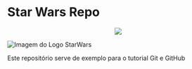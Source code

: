 # Star Wars Repo

<p align="center">
	<img src="https://upload.wikimedia.org/wikipedia/commons/thumb/6/6c/Star_Wars_Logo.svg/1024px-Star_Wars_Logo.svg.png">

</p>

![Imagem do Logo StarWars](https://upload.wikimedia.org/wikipedia/commons/thumb/6/6c/Star_Wars_Logo.svg/1024px-Star_Wars_Logo.svg.png)

Este repositório serve de exemplo para o tutorial Git e GitHub